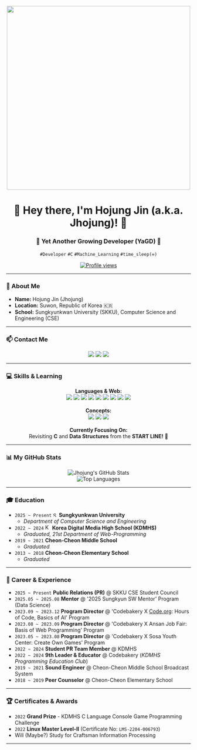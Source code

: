 <p align="center">
  <img src="https://i.pinimg.com/originals/fa/8c/24/fa8c248ccd02d76b7b321da88c75a0e1.gif" width="500">
</p>

<h1 align="center">👋 Hey there, I'm Hojung Jin (a.k.a. Jhojung)! 🧀</h1>

<h3 align="center">🌱 Yet Another Growing Developer (YaGD) 🌱</h3>

<p align="center">
  <code>#Developer</code> <code>#C</code> <code>#Machine_Learning</code> <code>#time_sleep(∞)</code>
</p>

<p align="center">
  <a href="https://komarev.com/ghpvc/?username=Jhojung">
    <img src="https://komarev.com/ghpvc/?username=Jhojung&color=blueviolet&style=flat-square" alt="Profile views" />
  </a>
  </p>

---

### 🤔 About Me

* **Name:** Hojung Jin (Jhojung)
* **Location:** Suwon, Republic of Korea 🇰🇷
* **School:** Sungkyunkwan University (SKKU), Computer Science and Engineering (CSE)

---

### 📫 Contact Me

<p align="center">
  <a href="mailto:jhojung0311@gmail.com"><img src="https://img.shields.io/badge/-Gmail-D14836?style=flat-square&logo=Gmail&logoColor=white"/></a>
  <a href="mailto:jhojung0311@skku.edu"><img src="https://img.shields.io/badge/-SKKU Mail-003e7f?style=flat-square&logo=microsoftoutlook&logoColor=white"/></a>
  <a href="https://www.instagram.com/jho_jhojung/" target="_blank"><img src="https://img.shields.io/badge/-Instagram-E4405F?style=flat-square&logo=Instagram&logoColor=white"/></a>
  </p>

---

### 💻 Skills & Learning

<p align="center">
  <strong>Languages & Web:</strong><br/>
  <img src="https://img.shields.io/badge/C-A8B9CC?style=flat-square&logo=c&logoColor=black"/>
  <img src="https://img.shields.io/badge/C%23-239120?style=flat-square&logo=c-sharp&logoColor=white"/>
  <img src="https://img.shields.io/badge/Python-3776AB?style=flat-square&logo=python&logoColor=white"/>
  <img src="https://img.shields.io/badge/HTML5-E34F26?style=flat-square&logo=html5&logoColor=white"/>
  <img src="https://img.shields.io/badge/CSS3-1572B6?style=flat-square&logo=css3&logoColor=white"/>
  <img src="https://img.shields.io/badge/JavaScript-F7DF1E?style=flat-square&logo=javascript&logoColor=black"/>
  <img src="https://img.shields.io/badge/TypeScript-3178C6?style=flat-square&logo=typescript&logoColor=white"/>
  <img src="https://img.shields.io/badge/React-61DAFB?style=flat-square&logo=react&logoColor=black"/>
  <img src="https://img.shields.io/badge/SQL-4479A1?style=flat-square&logo=database&logoColor=white"/>
  <br/><br/>
  <strong>Concepts:</strong><br/>
  <img src="https://img.shields.io/badge/Data Structures-Algorithm-orange?style=flat-square"/>
  <img src="https://img.shields.io/badge/Database-DB-blue?style=flat-square"/>
  <img src="https://img.shields.io/badge/Machine Learning-ML-yellowgreen?style=flat-square"/>
  <br/><br/>
  <strong>Currently Focusing On:</strong><br> Revisiting <strong>C</strong> and <strong>Data Structures</strong> from the <strong>START LINE!</strong> 🚀
</p>

---

### 📊 My GitHub Stats

<p align="center">
  <img src="https://github-readme-stats.vercel.app/api?username=Jhojung&show_icons=true&theme=radical&rank_icon=github" alt="Jhojung's GitHub Stats"/>
  <br/>
  <img src="https://github-readme-stats.vercel.app/api/top-langs/?username=Jhojung&layout=compact&theme=radical" alt="Top Languages"/>
</p>

---

### 🎓 Education

* `2025 ~ Present` <img src="https://ammoniaenergy.org/wp-content/uploads/2021/01/Sungkyunkwan_University_seal.svg.png" width="12" alt="SKKU logo"/> **Sungkyunkwan University**
    * *Department of Computer Science and Engineering*
* `2022 ~ 2024` <img src="https://i.namu.wiki/i/ts0UJaKxKRoUv1mD1rnbIEbr5tm5b7g4H7Sl-L5chF0uUfbRJ8bksdWhUlIDLnsCeZ96UxvKMx85N9mZ9KLatQ.webp" width="15" alt="KDMHS logo"/> **Korea Digital Media High School (KDMHS)**
    * *Graduated, 21st Department of Web-Programming*
* `2019 ~ 2021` **Cheon-Cheon Middle School**
    * *Graduated*
* `2013 ~ 2018` **Cheon-Cheon Elementary School**
    * *Graduated*

---

### 💼 Career & Experience

* `2025 ~ Present` **Public Relations (PR)** @ SKKU CSE Student Council
* `2025.05 ~ 2025.08` **Mentor** @ '2025 Sungkyun SW Mentor' Program (Data Science)
* `2023.09 ~ 2023.12` **Program Director** @ 'Codebakery X [Code.org](https://code.org/): Hours of Code, Basics of AI' Program
* `2023.08 ~ 2023.09` **Program Director** @ 'Codebakery X Ansan Job Fair: Basis of Web Programming' Program
* `2023.05 ~ 2023.08` **Program Director** @ 'Codebakery X Sosa Youth Center: Create Own Games' Program
* `2022 ~ 2024` **Student PR Team Member** @ KDMHS
* `2022 ~ 2024` **9th Leader & Educator** @ Codebakery (*KDMHS Programming Education Club*)
* `2019 ~ 2021` **Sound Engineer** @ Cheon-Cheon Middle School Broadcast System
* `2018 ~ 2019` **Peer Counselor** @ Cheon-Cheon Elementary School

---

### 🏆 Certificates & Awards

* `2022` **Grand Prize** - KDMHS C Language Console Game Programming Challenge
* `2022` **Linux Master Level-II** (Certificate No: `LMS-2204-006793`)
* Will (Maybe?) Study for Craftsman Information Processing

---
